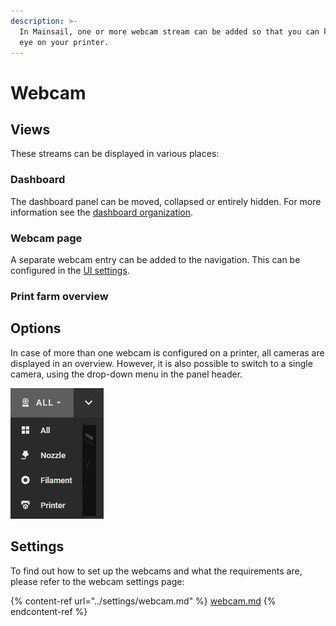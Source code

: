 ```yaml
---
description: >-
  In Mainsail, one or more webcam stream can be added so that you can keep an
  eye on your printer.
---
```


# Webcam

## Views

These streams can be displayed in various places:

### Dashboard

The dashboard panel can be moved, collapsed or entirely hidden. For more information see the [dashboard organization](dashboard-organisation.md).

### Webcam page

A separate webcam entry can be added to the navigation. This can be configured in the [UI settings](../settings/ui-settings.md).

### Print farm overview



## Options

In case of more than one webcam is configured on a printer, all cameras are displayed in an overview. However, it is also possible to switch to a single camera, using the drop-down menu in the panel header.

![](../../.gitbook/assets/grafik.png)

## Settings

To find out how to set up the webcams and what the requirements are, please refer to the webcam settings page:

{% content-ref url="../settings/webcam.md" %}
[webcam.md](../settings/webcam.md)
{% endcontent-ref %}
